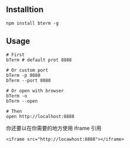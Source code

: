 
## Installtion

```
npm install bterm -g
```

## Usage

```
# First
bTerm # default prot 8888

# Or custom port
bTerm -p 8080
bTerm --port 8080

# Or open with browser
bTerm -o
bTerm --open

# Then
open http://localhost:8888
```

你还要以在你需要的地方使用 iframe 引用

```
<iframe src="http://locawhost:8888"></iframe>
```
